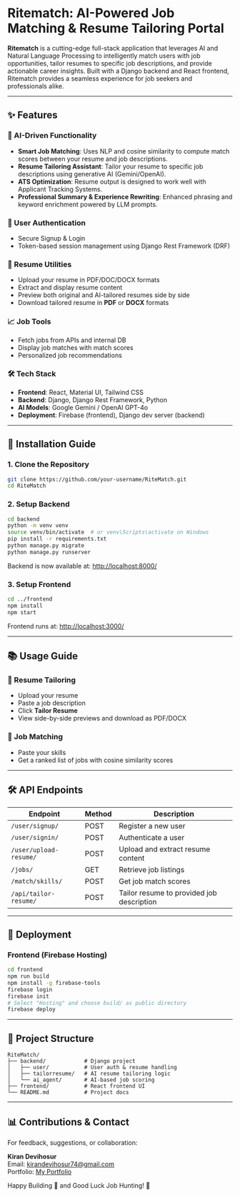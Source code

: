 # Ritematch: AI-Powered Job Matching & Resume Tailoring Portal

**Ritematch** is a cutting-edge full-stack application that leverages AI and Natural Language Processing to intelligently match users with job opportunities, tailor resumes to specific job descriptions, and provide actionable career insights. Built with a Django backend and React frontend, Ritematch provides a seamless experience for job seekers and professionals alike.

---

## ✨ Features

### 🤖 AI-Driven Functionality

- **Smart Job Matching**: Uses NLP and cosine similarity to compute match scores between your resume and job descriptions.
- **Resume Tailoring Assistant**: Tailor your resume to specific job descriptions using generative AI (Gemini/OpenAI).
- **ATS Optimization**: Resume output is designed to work well with Applicant Tracking Systems.
- **Professional Summary & Experience Rewriting**: Enhanced phrasing and keyword enrichment powered by LLM prompts.

### 🚪 User Authentication

- Secure Signup & Login
- Token-based session management using Django Rest Framework (DRF)

### 📂 Resume Utilities

- Upload your resume in PDF/DOC/DOCX formats
- Extract and display resume content
- Preview both original and AI-tailored resumes side by side
- Download tailored resume in **PDF** or **DOCX** formats

### 📈 Job Tools

- Fetch jobs from APIs and internal DB
- Display job matches with match scores
- Personalized job recommendations

### 🛠️ Tech Stack

- **Frontend**: React, Material UI, Tailwind CSS
- **Backend**: Django, Django Rest Framework, Python
- **AI Models**: Google Gemini / OpenAI GPT-4o
- **Deployment**: Firebase (frontend), Django dev server (backend)

---

## 📅 Installation Guide

### 1. Clone the Repository

```bash
git clone https://github.com/your-username/RiteMatch.git
cd RiteMatch
```

### 2. Setup Backend

```bash
cd backend
python -m venv venv
source venv/bin/activate  # or venv\Scripts\activate on Windows
pip install -r requirements.txt
python manage.py migrate
python manage.py runserver
```

Backend is now available at: [http://localhost:8000/](http://localhost:8000/)

### 3. Setup Frontend

```bash
cd ../frontend
npm install
npm start
```

Frontend runs at: [http://localhost:3000/](http://localhost:3000/)

---

## 📚 Usage Guide

### 📄 Resume Tailoring

- Upload your resume
- Paste a job description
- Click **Tailor Resume**
- View side-by-side previews and download as PDF/DOCX

### 🔢 Job Matching

- Paste your skills
- Get a ranked list of jobs with cosine similarity scores

---

## 🛠️ API Endpoints

| Endpoint               | Method | Description                               |
| ---------------------- | ------ | ----------------------------------------- |
| `/user/signup/`        | POST   | Register a new user                       |
| `/user/signin/`        | POST   | Authenticate a user                       |
| `/user/upload-resume/` | POST   | Upload and extract resume content         |
| `/jobs/`               | GET    | Retrieve job listings                     |
| `/match/skills/`       | POST   | Get job match scores                      |
| `/api/tailor-resume/`  | POST   | Tailor resume to provided job description |

---

## 🚀 Deployment

### Frontend (Firebase Hosting)

```bash
cd frontend
npm run build
npm install -g firebase-tools
firebase login
firebase init
# Select "Hosting" and choose build/ as public directory
firebase deploy
```

---

## 📅 Project Structure

```
RiteMatch/
├── backend/            # Django project
│   ├── user/           # User auth & resume handling
│   ├── tailorresume/   # AI resume tailoring logic
│   └── ai_agent/       # AI-based job scoring
├── frontend/           # React frontend UI
└── README.md           # Project docs
```

---

## 📊 Contributions & Contact

For feedback, suggestions, or collaboration:

**Kiran Devihosur**  
Email: [kirandevihosur74@gmail.com](mailto:kirandevihosur74@gmail.com)  
Portfolio: [My Portfolio](https://kirandevihosur.com/)

Happy Building 🚀 and Good Luck Job Hunting! 💼
